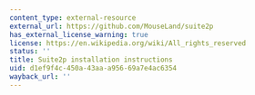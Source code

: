 ```yaml
---
content_type: external-resource
external_url: https://github.com/MouseLand/suite2p
has_external_license_warning: true
license: https://en.wikipedia.org/wiki/All_rights_reserved
status: ''
title: Suite2p installation instructions
uid: d1ef9f4c-450a-43aa-a956-69a7e4ac6354
wayback_url: ''
---
```


